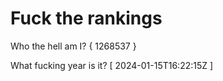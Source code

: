 # Fuck the rankings

Who the hell am I?
{ 1268537 }

What fucking year is it?
[ 2024-01-15T16:22:15Z ]
